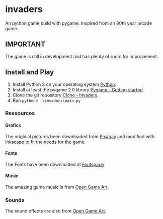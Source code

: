 # invaders
An python game build with pygame. Inspired from an 80th year arcade game.

## IMPORTANT

The game is still in development and has plenty of room for improvement.

## Install and Play

1. Install Python 3 on your operating system [Python](https://www.python.org/).
2. Install at least the pygame 2.0 library [Pygame - Getting started](https://www.pygame.org/wiki/GettingStarted).
3. Clone the git repository [Clone - Invaders](https://github.com/faott/invaders.git).
4. Run `python3 .\invaders\main.py`



### Ressources

#### Grafics
The originial pictures been downloaded from [Pixabay](https://pixabay.com/vectors/) and modified with Inkscape to fit the needs for the game.
#### Fonts
The Fonts have been downloaded at [Fontspace](https://www.fontspace.com/).
#### Music
The amazing game music is from [Open Game Art](https://opengameart.org/).
### Sounds
The sound effects are also from [Open Game Art](https://opengameart.org/).

